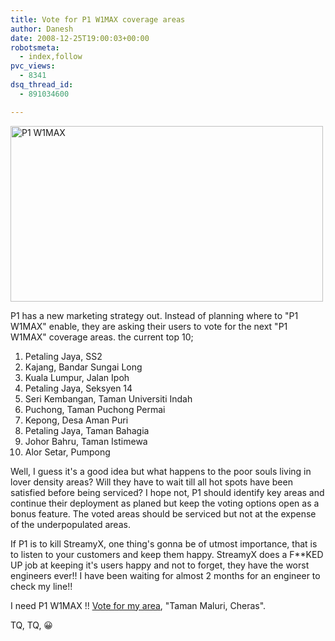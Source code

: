 ```yaml
---
title: Vote for P1 W1MAX coverage areas
author: Danesh
date: 2008-12-25T19:00:03+00:00
robotsmeta:
  - index,follow
pvc_views:
  - 8341
dsq_thread_id:
  - 891034600

---
```

[<img loading="lazy" src="http://farm4.static.flickr.com/3259/3135319315_729961faf6.jpg" alt="P1 W1MAX" width="500" height="281" />][1]

P1 has a new marketing strategy out. Instead of planning where to "P1 W1MAX" enable, they are asking their users to vote for the next "P1 W1MAX" coverage areas. the current top 10;

1. Petaling Jaya, SS2  
2. Kajang, Bandar Sungai Long  
3. Kuala Lumpur, Jalan Ipoh  
4. Petaling Jaya, Seksyen 14  
5. Seri Kembangan, Taman Universiti Indah  
6. Puchong, Taman Puchong Permai  
7. Kepong, Desa Aman Puri  
8. Petaling Jaya, Taman Bahagia  
9. Johor Bahru, Taman Istimewa  
10. Alor Setar, Pumpong

Well, I guess it's a good idea but what happens to the poor souls living in lover density areas? Will they have to wait till all hot spots have been satisfied before being serviced? I hope not, P1 should identify key areas and continue their deployment as planed but keep the voting options open as a bonus feature. The voted areas should be serviced but not at the expense of the underpopulated areas.

If P1 is to kill StreamyX, one thing's gonna be of utmost importance, that is to listen to your customers and keep them happy. StreamyX does a F**KED UP job at keeping it's users happy and not to forget, they have the worst engineers ever!! I have been waiting for almost 2 months for an engineer to check my line!!

I need P1 W1MAX !! [Vote for my area][2], "Taman Maluri, Cheras".

TQ, TQ, 😀

 [1]: http://www.flickr.com/photos/dannyportal/3135319315/ "P1 W1MAX by Danesh Manoharan, on Flickr"
 [2]: http://www.p1.com.my/vote/vote_main.aspx